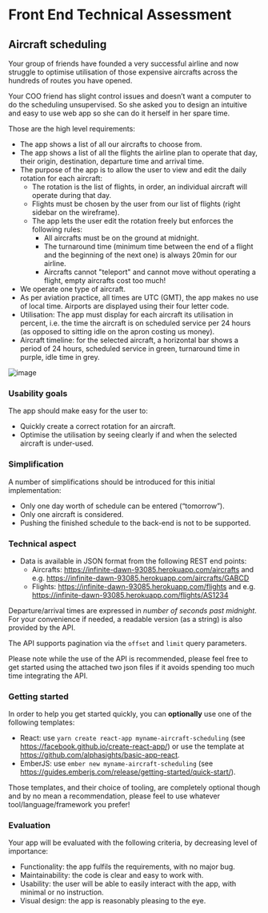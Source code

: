 # Front End Technical Assessment

## Aircraft scheduling
Your group of friends have founded a very successful airline and now struggle to optimise utilisation of those expensive aircrafts across the hundreds of routes you have opened.

Your COO friend has slight control issues and doesn’t want a computer to do the scheduling unsupervised. So she asked you to design an intuitive and easy to use web app so she can do it herself in her spare time.

Those are the high level requirements:
* The app shows a list of all our aircrafts to choose from.
* The app shows a list of all the flights the airline plan to operate that day, their origin, destination, departure time and arrival time.
* The purpose of the app is to allow the user to view and edit the daily rotation for each aircraft:
    * The rotation is the list of flights, in order, an individual aircraft will operate during that day.
    * Flights must be chosen by the user from our list of flights (right sidebar on the wireframe).
    * The app lets the user edit the rotation freely but enforces the following rules:
		* All aircrafts must be on the ground at midnight.
		* The turnaround time (minimum time between the end of a flight and the beginning of the next one) is always 20min for our airline.
		* Aircrafts cannot "teleport" and cannot move without operating a flight, empty aircrafts cost too much!
* We operate one type of aircraft.
* As per aviation practice, all times are UTC (GMT), the app makes no use of local time. Airports are displayed using their four letter code.
* Utilisation: The app must display for each aircraft its utilisation in percent, i.e. the time the aircraft is on scheduled service per 24 hours (as opposed to sitting idle on the apron costing us money).
* Aircraft timeline: for the selected aircraft, a horizontal bar shows a period of 24 hours, scheduled service in green, turnaround time in purple, idle time in grey.

![image](https://user-images.githubusercontent.com/152380/51271642-fc120c80-19bf-11e9-8d08-468588aa6635.png)

### Usability goals
The app should make easy for the user to:
* Quickly create a correct rotation for an aircraft.
* Optimise the utilisation by seeing clearly if and when the selected aircraft is under-used.

### Simplification
A number of simplifications should be introduced for this initial implementation:
* Only one day worth of schedule can be entered (“tomorrow”).
* Only one aircraft is considered.
* Pushing the finished schedule to the back-end is not to be supported.
 
### Technical aspect
* Data is available in JSON format from the following REST end points:
	* Aircrafts: https://infinite-dawn-93085.herokuapp.com/aircrafts and e.g. https://infinite-dawn-93085.herokuapp.com/aircrafts/GABCD
	* Flights: https://infinite-dawn-93085.herokuapp.com/flights and e.g. https://infinite-dawn-93085.herokuapp.com/flights/AS1234
	
Departure/arrival times are expressed in _number of seconds past midnight_. For your convenience if needed, a readable version (as a string) is also provided by the API.

The API supports pagination via the `offset` and `limit` query parameters.

Please note while the use of the API is recommended, please feel free to get started using the attached two json files if it avoids spending too much time integrating the API.

### Getting started
In order to help you get started quickly, you can **optionally** use one of the following templates:

* React: use `yarn create react-app myname-aircraft-scheduling` (see https://facebook.github.io/create-react-app/) or use the template at https://github.com/alphasights/basic-app-react.
* EmberJS: use `ember new myname-aircraft-scheduling` (see https://guides.emberjs.com/release/getting-started/quick-start/).

Those templates, and their choice of tooling, are completely optional though and by no mean a recommendation, please feel to use whatever tool/language/framework you prefer!

### Evaluation
Your app will be evaluated with the following criteria, by decreasing level of importance:
* Functionality: the app fulfils the requirements, with no major bug.
* Maintainability: the code is clear and easy to work with.
* Usability: the user will be able to easily interact with the app, with minimal or no instruction.
* Visual design: the app is reasonably pleasing to the eye.
